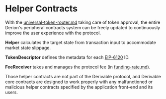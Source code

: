 # Helper Contracts

With the [universal-token-router.md](universal-token-router.md "mention") taking care of token approval, the entire Derion's peripheral contracts system can be freely updated to continuously improve the user experience with the protocol.

**Helper** calculates the target state from transaction input to accommodate market state slippage.

**TokenDescriptor** defines the metadata for each [EIP-6120](https://eips.ethereum.org/EIPS/eip-6120) ID.

**FeeReceiver** takes and manages the protocol fee (in [funding-rate.md](../protocol/funding-rate.md "mention")).

Those helper contracts are not part of the Derivable protocol, and Derivable core contracts are designed to work properly with any malfunctioned or malicious helper contracts specified by the application front-end and its users.
